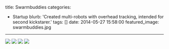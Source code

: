 title: Swarmbuddies
categories:
  - Startup 
blurb: 'Created multi-robots with overhead tracking, intended for second kickstarer.'
tags: []
date: 2014-05-27 15:58:00
featured_image: swarmbuddies.jpg
---

<!--line-following.webm-->
<!--shape-rectangle.webm-->
<!--shape-triangle.webm-->
<!--smartphone-control.webm-->

![](swarmbuddies-2.jpg)
![](swarmbuddies-caps.png)
![](swarmbuddies-exploded.png)
![](swarmbuddies.jpg)
